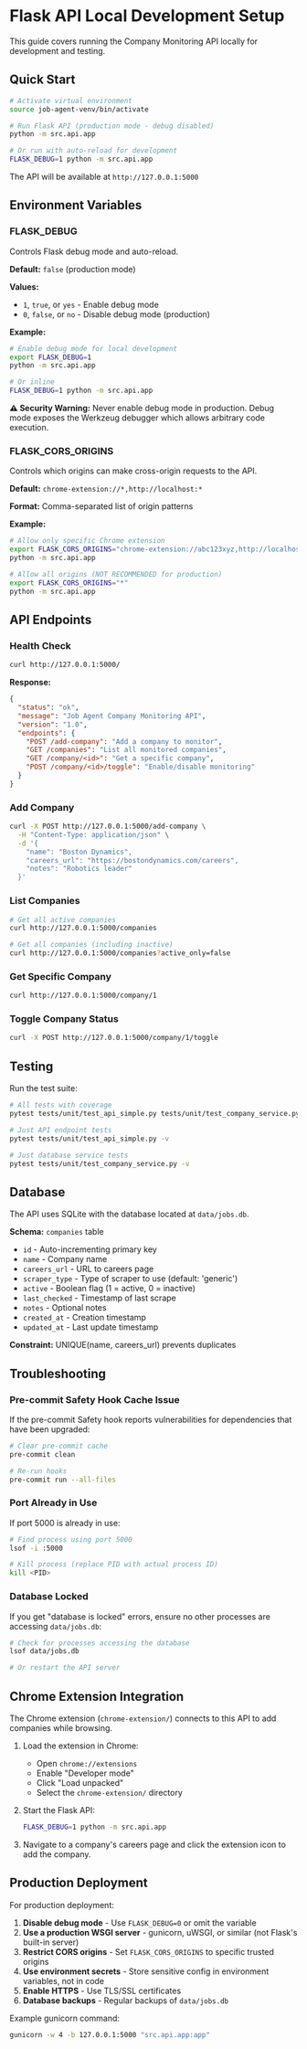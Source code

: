 # Flask API Local Development Setup

This guide covers running the Company Monitoring API locally for development and testing.

## Quick Start

```bash
# Activate virtual environment
source job-agent-venv/bin/activate

# Run Flask API (production mode - debug disabled)
python -m src.api.app

# Or run with auto-reload for development
FLASK_DEBUG=1 python -m src.api.app
```

The API will be available at `http://127.0.0.1:5000`

## Environment Variables

### FLASK_DEBUG

Controls Flask debug mode and auto-reload.

**Default:** `false` (production mode)

**Values:**
- `1`, `true`, or `yes` - Enable debug mode
- `0`, `false`, or `no` - Disable debug mode (production)

**Example:**
```bash
# Enable debug mode for local development
export FLASK_DEBUG=1
python -m src.api.app

# Or inline
FLASK_DEBUG=1 python -m src.api.app
```

**⚠️ Security Warning:**
Never enable debug mode in production. Debug mode exposes the Werkzeug debugger which allows arbitrary code execution.

### FLASK_CORS_ORIGINS

Controls which origins can make cross-origin requests to the API.

**Default:** `chrome-extension://*,http://localhost:*`

**Format:** Comma-separated list of origin patterns

**Example:**
```bash
# Allow only specific Chrome extension
export FLASK_CORS_ORIGINS="chrome-extension://abc123xyz,http://localhost:3000"
python -m src.api.app

# Allow all origins (NOT RECOMMENDED for production)
export FLASK_CORS_ORIGINS="*"
python -m src.api.app
```

## API Endpoints

### Health Check
```bash
curl http://127.0.0.1:5000/
```

**Response:**
```json
{
  "status": "ok",
  "message": "Job Agent Company Monitoring API",
  "version": "1.0",
  "endpoints": {
    "POST /add-company": "Add a company to monitor",
    "GET /companies": "List all monitored companies",
    "GET /company/<id>": "Get a specific company",
    "POST /company/<id>/toggle": "Enable/disable monitoring"
  }
}
```

### Add Company
```bash
curl -X POST http://127.0.0.1:5000/add-company \
  -H "Content-Type: application/json" \
  -d '{
    "name": "Boston Dynamics",
    "careers_url": "https://bostondynamics.com/careers",
    "notes": "Robotics leader"
  }'
```

### List Companies
```bash
# Get all active companies
curl http://127.0.0.1:5000/companies

# Get all companies (including inactive)
curl http://127.0.0.1:5000/companies?active_only=false
```

### Get Specific Company
```bash
curl http://127.0.0.1:5000/company/1
```

### Toggle Company Status
```bash
curl -X POST http://127.0.0.1:5000/company/1/toggle
```

## Testing

Run the test suite:
```bash
# All tests with coverage
pytest tests/unit/test_api_simple.py tests/unit/test_company_service.py -v --cov=src/api

# Just API endpoint tests
pytest tests/unit/test_api_simple.py -v

# Just database service tests
pytest tests/unit/test_company_service.py -v
```

## Database

The API uses SQLite with the database located at `data/jobs.db`.

**Schema:** `companies` table
- `id` - Auto-incrementing primary key
- `name` - Company name
- `careers_url` - URL to careers page
- `scraper_type` - Type of scraper to use (default: 'generic')
- `active` - Boolean flag (1 = active, 0 = inactive)
- `last_checked` - Timestamp of last scrape
- `notes` - Optional notes
- `created_at` - Creation timestamp
- `updated_at` - Last update timestamp

**Constraint:** UNIQUE(name, careers_url) prevents duplicates

## Troubleshooting

### Pre-commit Safety Hook Cache Issue

If the pre-commit Safety hook reports vulnerabilities for dependencies that have been upgraded:

```bash
# Clear pre-commit cache
pre-commit clean

# Re-run hooks
pre-commit run --all-files
```

### Port Already in Use

If port 5000 is already in use:

```bash
# Find process using port 5000
lsof -i :5000

# Kill process (replace PID with actual process ID)
kill <PID>
```

### Database Locked

If you get "database is locked" errors, ensure no other processes are accessing `data/jobs.db`:

```bash
# Check for processes accessing the database
lsof data/jobs.db

# Or restart the API server
```

## Chrome Extension Integration

The Chrome extension (`chrome-extension/`) connects to this API to add companies while browsing.

1. Load the extension in Chrome:
   - Open `chrome://extensions`
   - Enable "Developer mode"
   - Click "Load unpacked"
   - Select the `chrome-extension/` directory

2. Start the Flask API:
   ```bash
   FLASK_DEBUG=1 python -m src.api.app
   ```

3. Navigate to a company's careers page and click the extension icon to add the company.

## Production Deployment

For production deployment:

1. **Disable debug mode** - Use `FLASK_DEBUG=0` or omit the variable
2. **Use a production WSGI server** - gunicorn, uWSGI, or similar (not Flask's built-in server)
3. **Restrict CORS origins** - Set `FLASK_CORS_ORIGINS` to specific trusted origins
4. **Use environment secrets** - Store sensitive config in environment variables, not in code
5. **Enable HTTPS** - Use TLS/SSL certificates
6. **Database backups** - Regular backups of `data/jobs.db`

Example gunicorn command:
```bash
gunicorn -w 4 -b 127.0.0.1:5000 "src.api.app:app"
```
